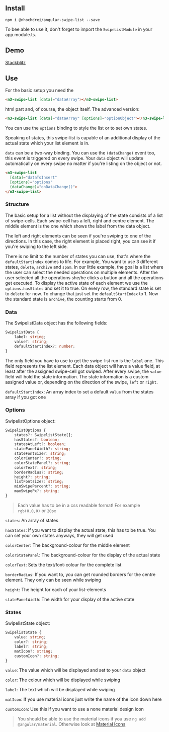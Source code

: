 ## Install

`npm i @nhochdrei/angular-swipe-list --save`

To bee able to use it, don't forget to import the `SwipeListModule` in your app.module.ts.

## Demo

[Stackblitz](https://stackblitz.com/edit/angular-swipe-list-demo)

## Use

For the basic setup you need the 
```html 
<n3-swipe-list [data]="dataArray"></n3-swipe-list>
``` 
html part and, of course, the object itself.
The advanced version: 
```html 
<n3-swipe-list [data]="dataArray" [options]="optionObject"></n3-swipe-list>
```
You can use the `options` binding to style the list or to set own states.

Speaking of states, this swipe-list is capable of an additional display of the actual state which your list element is in.

`data` can be a two-way binding. You can use the `(dataChange)` event too, this event is triggered on every swipe. Your `data` object will update automatically on every swipe no matter if you're listing on the object or not.
```html
<n3-swipe-list
  [data]="dataToInsert"
  [options]="options"
  (dataChange)="onDataChange()">
</n3-swipe-list>
```

### Structure

The basic setup for a list without the displaying of the state consists of a list of swipe-cells. Each swipe-cell has a left, right and centre element. The middle element is the one which shows the label from the data object.

The left and right elements can be seen if you're swiping to one of the directions. In this case, the right element is placed right, you can see it if you're swiping to the left side.

There is no limit to the number of states you can use, that's where the `defaultStartIndex` comes to life. For example, You want to use 3 different states, `delete`, `archive` and `spam`.
In our little example, the goal is a list where the user can select the needed operations on multiple elements. After the user selected all the operations she/he clicks a button and all the operations get executed.
To display the active state of each element we use the `options.hasStates` and set it to true. On every row, the standard state is set to `delete` for now. To change that just set the `defaultStartIndex` to 1. Now the standard state is `archive`, the counting starts from 0.

### Data

The SwipelistData object has the following fields:
```typescript
SwipelistData {
    label: string;
    value?: string;
    defaultStartIndex?: number;
}
```
The only field you have to use to get the swipe-list run is the `label` one. This field represents the list element.
Each data object will have a value field, at least after the assigned swipe-cell got swiped. After every swipe, the `value` field will hold the state information. The state information is a custom assigned value or, depending on the direction of the swipe, `left` or `right`.

`defaultStartIndex`: An array index to set a default `value` from the states array if you got one

### Options

SwipelistOptions object:
``` typescript
SwipelistOptions {
    states?: SwipelistState[];
    hasStates?: boolean;
    statesAtLeft?: boolean;
    statePanelWidth?: string;
    stateFontSize?: string;
    colorCenter?: string;
    colorStatePanel?: string;
    colorText?: string;
    borderRadius?: string;
    height?: string;
    listFontsize?: string;
    minSwipePercent?: string;
    maxSwipePx?: string;
}
```
>Each value has to be in a css readable format! For example `rgb(0,0,0)` or `20px`

`states`: An array of states

`hasStates`: If you want to display the actual state, this has to be true. You can set your own states anyways, they will get used

`colorCenter`: The background-colour for the middle element

`colorStatePanel`: The background-colour for the display of the actual state

`colorText`: Sets the text/font-colour for the complete list

`borderRadius`: If you want to, you can get rounded borders for the centre element. They only can be seen while swiping

`height`: The height for each of your list-elements

`statePanelWidth`: The width for your display of the active state

### States

SwipelistState object:
```typescript
SwipelistState {
    value: string;
    color?: string;
    label?: string;
    matIcon?: string;
    customIcon?: string;
}
```
`value`: The value which will be displayed and set to your `data` object

`color`: The colour which will be displayed while swiping

`label`: The text which will be displayed while swiping

`matIcon`: If you use material icons just write the name of the icon down here

`customIcon`: Use this if you want to use a none material design icon

>You should be able to use the material icons if you use `ng add @angular/material`. Otherwise look at [Material Icons](http://google.github.io/material-design-icons/)